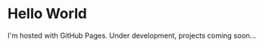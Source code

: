 <!DOCTYPE html>
<html>
<body>
<h1>Hello World</h1>
<!--Goal: https://jakevdp.github.io/-->
<!--Present project like Dr. VanderPlas-->
<!--Info: https://docs.github.com/en/pages/quickstart-->
<p>I'm hosted with GitHub Pages. Under development, projects coming soon...</p>
</body>
</html>